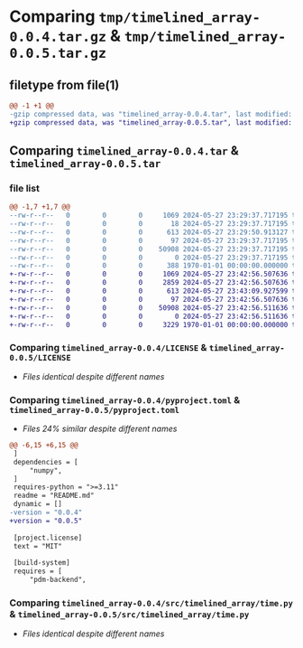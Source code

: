 # Comparing `tmp/timelined_array-0.0.4.tar.gz` & `tmp/timelined_array-0.0.5.tar.gz`

## filetype from file(1)

```diff
@@ -1 +1 @@
-gzip compressed data, was "timelined_array-0.0.4.tar", last modified: Mon May 27 23:29:50 2024, max compression
+gzip compressed data, was "timelined_array-0.0.5.tar", last modified: Mon May 27 23:43:09 2024, max compression
```

## Comparing `timelined_array-0.0.4.tar` & `timelined_array-0.0.5.tar`

### file list

```diff
@@ -1,7 +1,7 @@
--rw-r--r--   0        0        0     1069 2024-05-27 23:29:37.717195 timelined_array-0.0.4/LICENSE
--rw-r--r--   0        0        0       18 2024-05-27 23:29:37.717195 timelined_array-0.0.4/README.md
--rw-r--r--   0        0        0      613 2024-05-27 23:29:50.913127 timelined_array-0.0.4/pyproject.toml
--rw-r--r--   0        0        0       97 2024-05-27 23:29:37.717195 timelined_array-0.0.4/src/timelined_array/__init__.py
--rw-r--r--   0        0        0    50908 2024-05-27 23:29:37.717195 timelined_array-0.0.4/src/timelined_array/time.py
--rw-r--r--   0        0        0        0 2024-05-27 23:29:37.717195 timelined_array-0.0.4/tests/__init__.py
--rw-r--r--   0        0        0      388 1970-01-01 00:00:00.000000 timelined_array-0.0.4/PKG-INFO
+-rw-r--r--   0        0        0     1069 2024-05-27 23:42:56.507636 timelined_array-0.0.5/LICENSE
+-rw-r--r--   0        0        0     2859 2024-05-27 23:42:56.507636 timelined_array-0.0.5/README.md
+-rw-r--r--   0        0        0      613 2024-05-27 23:43:09.927599 timelined_array-0.0.5/pyproject.toml
+-rw-r--r--   0        0        0       97 2024-05-27 23:42:56.507636 timelined_array-0.0.5/src/timelined_array/__init__.py
+-rw-r--r--   0        0        0    50908 2024-05-27 23:42:56.511636 timelined_array-0.0.5/src/timelined_array/time.py
+-rw-r--r--   0        0        0        0 2024-05-27 23:42:56.511636 timelined_array-0.0.5/tests/__init__.py
+-rw-r--r--   0        0        0     3229 1970-01-01 00:00:00.000000 timelined_array-0.0.5/PKG-INFO
```

### Comparing `timelined_array-0.0.4/LICENSE` & `timelined_array-0.0.5/LICENSE`

 * *Files identical despite different names*

### Comparing `timelined_array-0.0.4/pyproject.toml` & `timelined_array-0.0.5/pyproject.toml`

 * *Files 24% similar despite different names*

```diff
@@ -6,15 +6,15 @@
 ]
 dependencies = [
     "numpy",
 ]
 requires-python = ">=3.11"
 readme = "README.md"
 dynamic = []
-version = "0.0.4"
+version = "0.0.5"
 
 [project.license]
 text = "MIT"
 
 [build-system]
 requires = [
     "pdm-backend",
```

### Comparing `timelined_array-0.0.4/src/timelined_array/time.py` & `timelined_array-0.0.5/src/timelined_array/time.py`

 * *Files identical despite different names*

